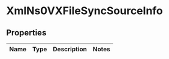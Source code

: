 
# XmlNs0VXFileSyncSourceInfo

## Properties
Name | Type | Description | Notes
------------ | ------------- | ------------- | -------------



